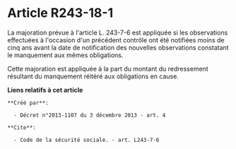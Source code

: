 # Article R243-18-1

La majoration prévue à l'article L. 243-7-6 est appliquée si les observations effectuées à l'occasion d'un précédent contrôle
ont été notifiées moins de cinq ans avant la date de notification des nouvelles observations constatant le manquement aux
mêmes obligations. 

Cette majoration est appliquée à la part du montant du redressement résultant du manquement réitéré aux obligations en cause.

**Liens relatifs à cet article**

	**Créé par**:

	  - Décret n°2013-1107 du 3 décembre 2013 - art. 4

	**Cite**:

	  - Code de la sécurité sociale. - art. L243-7-6
